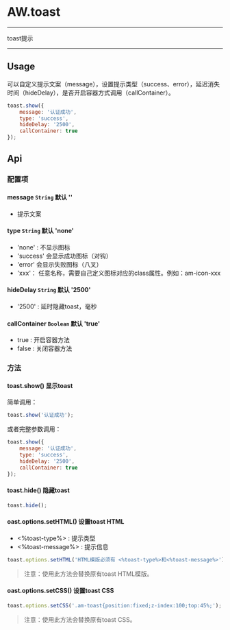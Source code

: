 # AW.toast

---

toast提示

---

## Usage

可以自定义提示文案（message），设置提示类型（success、error），延迟消失时间（hideDelay），是否开启容器方式调用（callContainer）。

```javascript
toast.show({
    message: '认证成功',
    type: 'success',
    hideDelay: '2500',
    callContainer: true
});
```

## Api

### 配置项

#### message `String` 默认 ''
  
  * 提示文案

#### type `String` 默认 'none'

  * 'none' : 不显示图标
  * 'success' 会显示成功图标（对钩）
  * 'error' 会显示失败图标（八叉）
  * 'xxx'： 任意名称，需要自己定义图标对应的class属性。例如：am-icon-xxx

#### hideDelay `String` 默认 '2500'

  * '2500' : 延时隐藏toast，毫秒

#### callContainer `Boolean` 默认 'true'

  * true : 开启容器方法
  * false : 关闭容器方法

### 方法

#### toast.show() 显示toast

简单调用：

```javascript
toast.show('认证成功');
```

或者完整参数调用：

```javascript
toast.show({
    message: '认证成功',
    type: 'success',
    hideDelay: '2500',
    callContainer: true
});
```

#### toast.hide() 隐藏toast

```javascript
toast.hide();
```

#### oast.options.setHTML() 设置toast HTML

  * <%toast-type%> : 提示类型
  * <%toast-message%> : 提示信息
  
```javascript
toast.options.setHTML('HTML模版必须有 <%toast-type%>和<%toast-message%>');
```

> 注意：使用此方法会替换原有toast HTML模版。

#### oast.options.setCSS() 设置toast CSS
  
```javascript
toast.options.setCSS('.am-toast{position:fixed;z-index:100;top:45%;');
```
> 注意：使用此方法会替换原有toast CSS。
